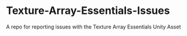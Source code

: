 # Texture-Array-Essentials-Issues
A repo for reporting issues with the Texture Array Essentials Unity Asset
